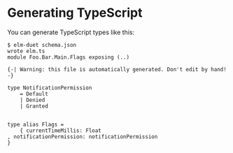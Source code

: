 # Generating TypeScript

You can generate TypeScript types like this:

```console
$ elm-duet schema.json
wrote elm.ts
module Foo.Bar.Main.Flags exposing (..)

{-| Warning: this file is automatically generated. Don't edit by hand!
-}

type NotificationPermission
    = Default
    | Denied
    | Granted


type alias Flags =
    { currentTimeMillis: Float
, notificationPermission: notificationPermission
}


```
